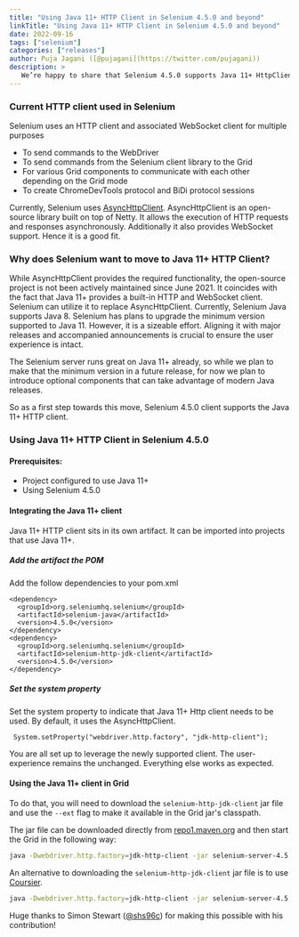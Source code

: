 ```yaml
---
title: "Using Java 11+ HTTP Client in Selenium 4.5.0 and beyond"
linkTitle: "Using Java 11+ HTTP Client in Selenium 4.5.0 and beyond"
date: 2022-09-16
tags: ["selenium"]
categories: ["releases"]
author: Puja Jagani ([@pujagani](https://twitter.com/pujagani))
description: >
   We’re happy to share that Selenium 4.5.0 supports Java 11+ HttpClient
---
```


### Current HTTP client used in Selenium
Selenium uses an HTTP client and associated WebSocket client for multiple purposes
* To send commands to the WebDriver 
* To send commands from the Selenium client library to the Grid 
* For various Grid components to communicate with each other depending on the Grid mode
* To create ChromeDevTools protocol and BiDi protocol sessions

Currently, Selenium uses [AsyncHttpClient](https://github.com/AsyncHttpClient/async-http-client). AsyncHttpClient is an open-source library built on top of Netty. It allows the execution of HTTP requests and responses asynchronously. Additionally it also provides WebSocket support. Hence it is a good fit. 

### Why does Selenium want to move to Java 11+ HTTP Client?
While AsyncHttpClient provides the required functionality, the open-source project is not been actively maintained since June 2021. It coincides with the fact that Java 11+ provides a built-in HTTP and WebSocket client. Selenium can utilize it to replace AsyncHttpClient.
Currently, Selenium Java supports Java 8. Selenium has plans to upgrade the minimum version supported to Java 11. However, it is a sizeable effort. Aligning it with major releases and accompanied announcements  is crucial to ensure the user experience is intact.

The Selenium server runs great on Java 11+ already, so while we plan to make that the minimum version in a future release, for now we plan to introduce optional components that can take advantage of modern Java releases.

So as a first step towards this move, Selenium 4.5.0 client supports the Java 11+ HTTP client.

### Using Java 11+ HTTP Client in Selenium 4.5.0

#### Prerequisites: 
* Project configured to use Java 11+
* Using Selenium 4.5.0 

#### Integrating the Java 11+ client
Java 11+ HTTP client sits in its own artifact. It can be imported into projects that use Java 11+.

##### Add the artifact the POM 

Add the follow dependencies to your pom.xml

```
<dependency>
  <groupId>org.seleniumhq.selenium</groupId>
  <artifactId>selenium-java</artifactId>
  <version>4.5.0</version>
</dependency>
<dependency>
  <groupId>org.seleniumhq.selenium</groupId>
  <artifactId>selenium-http-jdk-client</artifactId>
  <version>4.5.0</version>
</dependency>
```

##### Set the system property

Set the system property to indicate that Java 11+ Http client needs to be used.
By default, it uses the AsyncHttpClient.

```
 System.setProperty("webdriver.http.factory", "jdk-http-client");

```
You are all set up to leverage the newly supported client.
The user-experience remains the unchanged. Everything else works as expected.

#### Using the Java 11+ client in Grid
To do that, you will need to download the `selenium-http-jdk-client` jar file and
use the `--ext` flag to make it available in the Grid jar's classpath.

The jar file can be downloaded directly from [repo1.maven.org](https://repo1.maven.org/maven2/org/seleniumhq/selenium/selenium-http-jdk-client/4.5.0/)
and then start the Grid in the following way:

```bash
java -Dwebdriver.http.factory=jdk-http-client -jar selenium-server-4.5.0.jar —ext selenium-http-jdk-client-4.5.0.jar standalone
```

An alternative to downloading the `selenium-http-jdk-client` jar file is to use [Coursier](https://get-coursier.io/docs/cli-installation).

```bash
java -Dwebdriver.http.factory=jdk-http-client -jar selenium-server-4.5.0.jar —ext $(coursier fetch -p org.seleniumhq.selenium:selenium-http-jdk-client:4.5.0) standalone
```


Huge thanks to Simon Stewart ([@shs96c](https://twitter.com/shs96c)) for making this possible with his contribution! 


